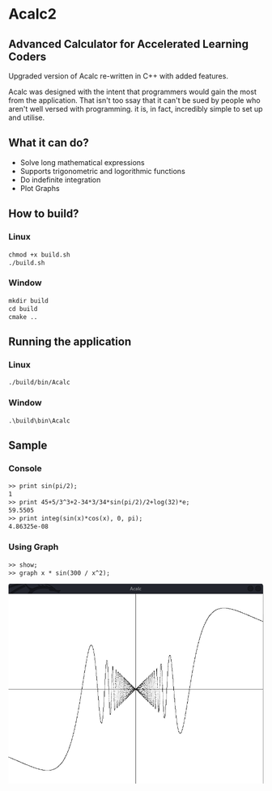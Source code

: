 # Acalc2

## Advanced Calculator for Accelerated Learning Coders

Upgraded version of  Acalc re-written in C++ with added features.

Acalc was designed with the intent that programmers would gain the most from the application. That isn't too ssay that it can't be sued by people who aren't well versed with programming. it is, in fact, incredibly simple to set up and utilise.

## What it can do?
- Solve long mathematical expressions
- Supports trigonometric and logorithmic functions
- Do indefinite integration
- Plot Graphs

## How to build?
### Linux
    chmod +x build.sh
    ./build.sh
    
### Window
    mkdir build
    cd build
    cmake ..

## Running the application
### Linux
    ./build/bin/Acalc
### Window
    .\build\bin\Acalc
    
## Sample
### Console
    >> print sin(pi/2);
    1
    >> print 45+5/3^3+2-34*3/34*sin(pi/2)/2+log(32)*e;
    59.5505
    >> print integ(sin(x)*cos(x), 0, pi);
    4.86325e-08
### Using Graph
    >> show;
    >> graph x * sin(300 / x^2);
    
![alt Graph output](sample/graph.png)
